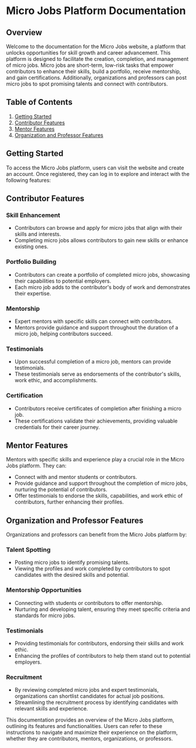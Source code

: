 # Micro Jobs Platform Documentation

## Overview

Welcome to the documentation for the Micro Jobs website, a platform that unlocks opportunities for skill growth and career advancement. This platform is designed to facilitate the creation, completion, and management of micro jobs. Micro jobs are short-term, low-risk tasks that empower contributors to enhance their skills, build a portfolio, receive mentorship, and gain certifications. Additionally, organizations and professors can post micro jobs to spot promising talents and connect with contributors.

## Table of Contents

1. [Getting Started](#getting-started)
2. [Contributor Features](#contributor-features)
3. [Mentor Features](#mentor-features)
4. [Organization and Professor Features](#organization-and-professor-features)

## Getting Started

To access the Micro Jobs platform, users can visit the website and create an account. Once registered, they can log in to explore and interact with the following features:

## Contributor Features

### Skill Enhancement

- Contributors can browse and apply for micro jobs that align with their skills and interests.
- Completing micro jobs allows contributors to gain new skills or enhance existing ones.

### Portfolio Building

- Contributors can create a portfolio of completed micro jobs, showcasing their capabilities to potential employers.
- Each micro job adds to the contributor's body of work and demonstrates their expertise.

### Mentorship

- Expert mentors with specific skills can connect with contributors.
- Mentors provide guidance and support throughout the duration of a micro job, helping contributors succeed.

### Testimonials

- Upon successful completion of a micro job, mentors can provide testimonials.
- These testimonials serve as endorsements of the contributor's skills, work ethic, and accomplishments.

### Certification

- Contributors receive certificates of completion after finishing a micro job.
- These certifications validate their achievements, providing valuable credentials for their career journey.

## Mentor Features

Mentors with specific skills and experience play a crucial role in the Micro Jobs platform. They can:

- Connect with and mentor students or contributors.
- Provide guidance and support throughout the completion of micro jobs, nurturing the potential of contributors.
- Offer testimonials to endorse the skills, capabilities, and work ethic of contributors, further enhancing their profiles.

## Organization and Professor Features

Organizations and professors can benefit from the Micro Jobs platform by:

### Talent Spotting

- Posting micro jobs to identify promising talents.
- Viewing the profiles and work completed by contributors to spot candidates with the desired skills and potential.

### Mentorship Opportunities

- Connecting with students or contributors to offer mentorship.
- Nurturing and developing talent, ensuring they meet specific criteria and standards for micro jobs.

### Testimonials

- Providing testimonials for contributors, endorsing their skills and work ethic.
- Enhancing the profiles of contributors to help them stand out to potential employers.

### Recruitment

- By reviewing completed micro jobs and expert testimonials, organizations can shortlist candidates for actual job positions.
- Streamlining the recruitment process by identifying candidates with relevant skills and experience.

This documentation provides an overview of the Micro Jobs platform, outlining its features and functionalities. Users can refer to these instructions to navigate and maximize their experience on the platform, whether they are contributors, mentors, organizations, or professors.
